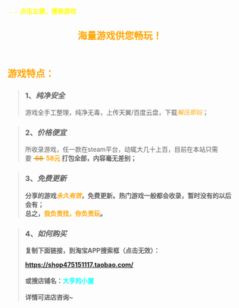 <b><font face="黑体"><font color=yellow>←←点击左侧，搜索游戏<br></font></font></b>

## <b><font face="黑体"><font color=orange><center>海量游戏供您畅玩！<center></font></font></b><br>
## <b><font face="黑体"><font color=orange>游戏特点：<br></font></font></b>
>### 1、*纯净安全*
>
>游戏全手工整理，纯净无毒，上传天翼/百度云盘，下载<font color=orange>*解压即玩*</font>；

>### 2、*价格便宜*
>
>所收录游戏，任一款在steam平台，动辄大几十上百，目前在本站只需要&nbsp;~~&nbsp;<b><font color=orange>68</font><b>&nbsp;~~&nbsp;<b><font color=orange>58元</font><b> 打包全部，内容毫无差别；

>### 3、*免费更新*
>
>分享的游戏<font color=orange>*永久有效*</font>，免费更新。热门游戏一般都会收录，暂时没有的以后会有；<br>总之，<font color=orange>我负责找，你负责玩</font>。


>### 4、*如何购买*
>
>复制下面链接，到淘宝APP搜索框（点击无效）：<br>
>
><html>
>	<head>
>		<meta charset="UTF-8">
>		<style>
>			.box{
>				pointer-events: none;
>			}
>		</style>
>	</head>
>	<body>
>		<font color=cyan><a class="box" href="">https://shop475151117.taobao.com/</a></font>
>	</body>
></html>
><br><br>
>或搜店铺名：<font color=cyan>大亨的小屋</font><br><br>
>详情可进店咨询~